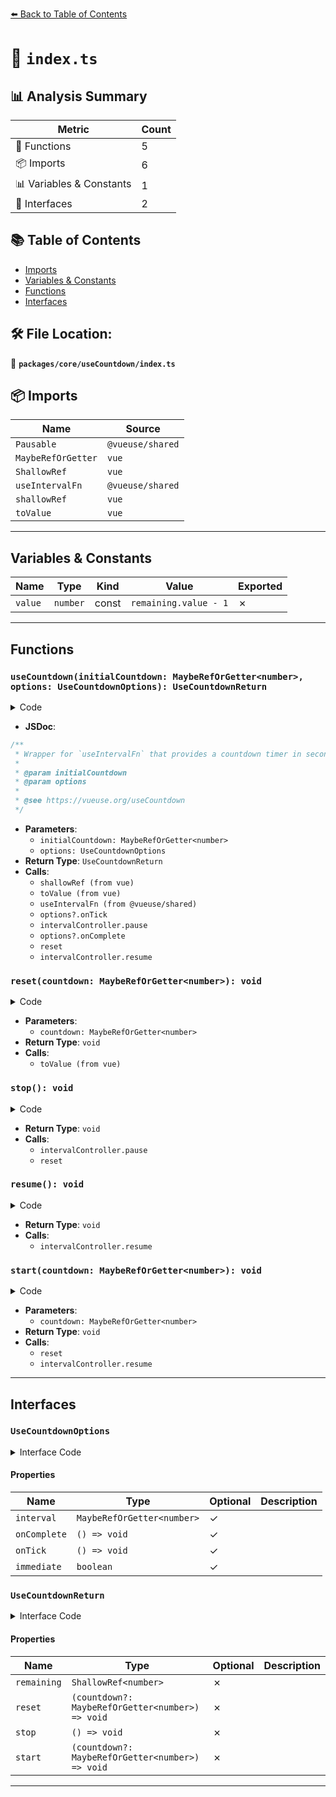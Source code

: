 [⬅️ Back to Table of Contents](../../../index.md)

# 📄 `index.ts`

## 📊 Analysis Summary

| Metric | Count |
|--------|-------|
| 🔧 Functions | 5 |
| 📦 Imports | 6 |
| 📊 Variables & Constants | 1 |
| 📐 Interfaces | 2 |

## 📚 Table of Contents

- [Imports](#imports)
- [Variables & Constants](#variables-constants)
- [Functions](#functions)
- [Interfaces](#interfaces)

## 🛠️ File Location:
📂 **`packages/core/useCountdown/index.ts`**

## 📦 Imports

| Name | Source |
|------|--------|
| `Pausable` | `@vueuse/shared` |
| `MaybeRefOrGetter` | `vue` |
| `ShallowRef` | `vue` |
| `useIntervalFn` | `@vueuse/shared` |
| `shallowRef` | `vue` |
| `toValue` | `vue` |


---

## Variables & Constants

| Name | Type | Kind | Value | Exported |
|------|------|------|-------|----------|
| `value` | `number` | const | `remaining.value - 1` | ✗ |


---

## Functions

### `useCountdown(initialCountdown: MaybeRefOrGetter<number>, options: UseCountdownOptions): UseCountdownReturn`

<details><summary>Code</summary>

```ts
export function useCountdown(initialCountdown: MaybeRefOrGetter<number>, options?: UseCountdownOptions): UseCountdownReturn {
  const remaining = shallowRef(toValue(initialCountdown))

  const intervalController = useIntervalFn(() => {
    const value = remaining.value - 1
    remaining.value = value < 0 ? 0 : value
    options?.onTick?.()
    if (remaining.value <= 0) {
      intervalController.pause()
      options?.onComplete?.()
    }
  }, options?.interval ?? 1000, { immediate: options?.immediate ?? false })

  const reset = (countdown?: MaybeRefOrGetter<number>) => {
    remaining.value = toValue(countdown) ?? toValue(initialCountdown)
  }

  const stop = () => {
    intervalController.pause()
    reset()
  }

  const resume = () => {
    if (!intervalController.isActive.value) {
      if (remaining.value > 0) {
        intervalController.resume()
      }
    }
  }

  const start = (countdown?: MaybeRefOrGetter<number>) => {
    reset(countdown)
    intervalController.resume()
  }

  return {
    remaining,
    reset,
    stop,
    start,
    pause: intervalController.pause,
    resume,
    isActive: intervalController.isActive,
  }
}
```
</details>

- **JSDoc**:
```ts
/**
 * Wrapper for `useIntervalFn` that provides a countdown timer in seconds.
 *
 * @param initialCountdown
 * @param options
 *
 * @see https://vueuse.org/useCountdown
 */
```

- **Parameters**:
  - `initialCountdown: MaybeRefOrGetter<number>`
  - `options: UseCountdownOptions`
- **Return Type**: `UseCountdownReturn`
- **Calls**:
  - `shallowRef (from vue)`
  - `toValue (from vue)`
  - `useIntervalFn (from @vueuse/shared)`
  - `options?.onTick`
  - `intervalController.pause`
  - `options?.onComplete`
  - `reset`
  - `intervalController.resume`
### `reset(countdown: MaybeRefOrGetter<number>): void`

<details><summary>Code</summary>

```ts
(countdown?: MaybeRefOrGetter<number>) => {
    remaining.value = toValue(countdown) ?? toValue(initialCountdown)
  }
```
</details>

- **Parameters**:
  - `countdown: MaybeRefOrGetter<number>`
- **Return Type**: `void`
- **Calls**:
  - `toValue (from vue)`
### `stop(): void`

<details><summary>Code</summary>

```ts
() => {
    intervalController.pause()
    reset()
  }
```
</details>

- **Return Type**: `void`
- **Calls**:
  - `intervalController.pause`
  - `reset`
### `resume(): void`

<details><summary>Code</summary>

```ts
() => {
    if (!intervalController.isActive.value) {
      if (remaining.value > 0) {
        intervalController.resume()
      }
    }
  }
```
</details>

- **Return Type**: `void`
- **Calls**:
  - `intervalController.resume`
### `start(countdown: MaybeRefOrGetter<number>): void`

<details><summary>Code</summary>

```ts
(countdown?: MaybeRefOrGetter<number>) => {
    reset(countdown)
    intervalController.resume()
  }
```
</details>

- **Parameters**:
  - `countdown: MaybeRefOrGetter<number>`
- **Return Type**: `void`
- **Calls**:
  - `reset`
  - `intervalController.resume`

---

## Interfaces

### `UseCountdownOptions`

<details><summary>Interface Code</summary>

```ts
export interface UseCountdownOptions {
  /**
   *  Interval for the countdown in milliseconds. Default is 1000ms.
   */
  interval?: MaybeRefOrGetter<number>
  /**
   * Callback function called when the countdown reaches 0.
   */
  onComplete?: () => void
  /**
   * Callback function called on each tick of the countdown.
   */
  onTick?: () => void
  /**
   * Start the countdown immediately
   *
   * @default false
   */
  immediate?: boolean
}
```
</details>

#### Properties

| Name | Type | Optional | Description |
|------|------|----------|-------------|
| `interval` | `MaybeRefOrGetter<number>` | ✓ |  |
| `onComplete` | `() => void` | ✓ |  |
| `onTick` | `() => void` | ✓ |  |
| `immediate` | `boolean` | ✓ |  |

### `UseCountdownReturn`

<details><summary>Interface Code</summary>

```ts
export interface UseCountdownReturn extends Pausable {
  /**
   * Current countdown value.
   */
  remaining: ShallowRef<number>
  /**
   * Resets the countdown and repeatsLeft to their initial values.
   */
  reset: (countdown?: MaybeRefOrGetter<number>) => void
  /**
   * Stops the countdown and resets its state.
   */
  stop: () => void
  /**
   * Reset the countdown and start it again.
   */
  start: (countdown?: MaybeRefOrGetter<number>) => void
}
```
</details>

#### Properties

| Name | Type | Optional | Description |
|------|------|----------|-------------|
| `remaining` | `ShallowRef<number>` | ✗ |  |
| `reset` | `(countdown?: MaybeRefOrGetter<number>) => void` | ✗ |  |
| `stop` | `() => void` | ✗ |  |
| `start` | `(countdown?: MaybeRefOrGetter<number>) => void` | ✗ |  |


---